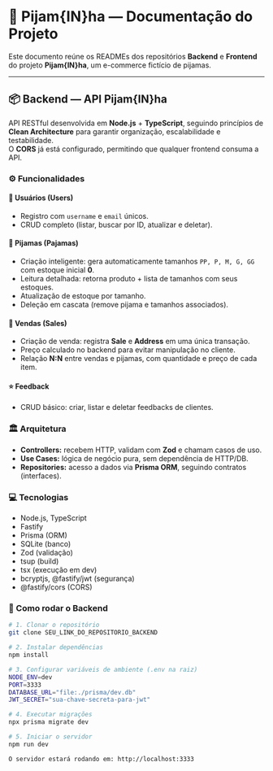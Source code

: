 # 🧥 Pijam{IN}ha — Documentação do Projeto

Este documento reúne os READMEs dos repositórios **Backend** e **Frontend** do projeto **Pijam{IN}ha**, um e-commerce fictício de pijamas.

---

## 📦 Backend — API Pijam{IN}ha

API RESTful desenvolvida em **Node.js** + **TypeScript**, seguindo princípios de **Clean Architecture** para garantir organização, escalabilidade e testabilidade.  
O **CORS** já está configurado, permitindo que qualquer frontend consuma a API.

### ⚙️ Funcionalidades

#### 👤 Usuários (Users)
- Registro com `username` e `email` únicos.  
- CRUD completo (listar, buscar por ID, atualizar e deletar).  

#### 👕 Pijamas (Pajamas)
- Criação inteligente: gera automaticamente tamanhos `PP, P, M, G, GG` com estoque inicial **0**.  
- Leitura detalhada: retorna produto + lista de tamanhos com seus estoques.  
- Atualização de estoque por tamanho.  
- Deleção em cascata (remove pijama e tamanhos associados).  

#### 🛒 Vendas (Sales)
- Criação de venda: registra **Sale** e **Address** em uma única transação.  
- Preço calculado no backend para evitar manipulação no cliente.  
- Relação **N:N** entre vendas e pijamas, com quantidade e preço de cada item.  

#### ⭐ Feedback
- CRUD básico: criar, listar e deletar feedbacks de clientes.  

### 🏛️ Arquitetura
- **Controllers:** recebem HTTP, validam com **Zod** e chamam casos de uso.  
- **Use Cases:** lógica de negócio pura, sem dependência de HTTP/DB.  
- **Repositories:** acesso a dados via **Prisma ORM**, seguindo contratos (interfaces).  

### 💻 Tecnologias
- Node.js, TypeScript  
- Fastify  
- Prisma (ORM)  
- SQLite (banco)  
- Zod (validação)  
- tsup (build)  
- tsx (execução em dev)  
- bcryptjs, @fastify/jwt (segurança)  
- @fastify/cors (CORS)  

### 🚀 Como rodar o Backend

```bash
# 1. Clonar o repositório
git clone SEU_LINK_DO_REPOSITORIO_BACKEND

# 2. Instalar dependências
npm install

# 3. Configurar variáveis de ambiente (.env na raiz)
NODE_ENV=dev
PORT=3333
DATABASE_URL="file:./prisma/dev.db"
JWT_SECRET="sua-chave-secreta-para-jwt"

# 4. Executar migrações
npx prisma migrate dev

# 5. Iniciar o servidor
npm run dev

O servidor estará rodando em: http://localhost:3333
